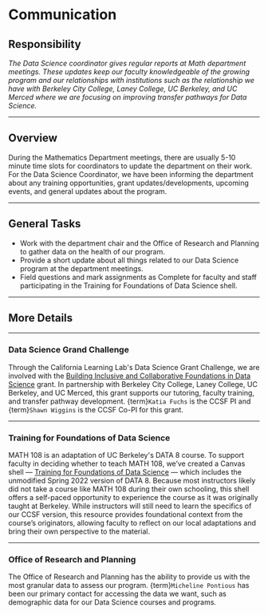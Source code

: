 # Communication

## Responsibility
_The Data Science coordinator gives regular reports at Math department meetings. These updates keep our faculty knowledgeable of the growing program and our relationships with institutions such as the relationship we have with Berkeley City College, Laney College, UC Berkeley, and UC Merced where we are focusing on improving transfer pathways for Data Science._

---

## Overview
During the Mathematics Department meetings, there are usually 5-10 minute time slots for coordinators to update the department on their work. For the Data Science Coordinator, we have been informing the department about any training opportunities, grant updates/developments, upcoming events, and general updates about the program. 

---

## General Tasks
- Work with the department chair and the Office of Research and Planning to gather data on the health of our program.
- Provide a short update about all things related to our Data Science program at the department meetings.
- Field questions and mark assignments as Complete for faculty and staff participating in the Training for Foundations of Data Science shell.

---

## More Details

---

### Data Science Grand Challenge
Through the California Learning Lab's Data Science Grant Challenge, we are involved with the [Building Inclusive and Collaborative Foundations in Data Science](https://calearninglab.org/project/building-inclusive-and-collaborative-foundations-in-data-science/) grant. In partnership with Berkeley City College, Laney College, UC Berkeley, and UC Merced, this grant supports our tutoring, faculty training, and transfer pathway development. {term}`Katia Fuchs` is the CCSF PI and {term}`Shawn Wiggins` is the CCSF Co-PI for this grant.

--- 

### Training for Foundations of Data Science
MATH 108 is an adaptation of UC Berkeley's DATA 8 course. To support faculty in deciding whether to teach MATH 108, we’ve created a Canvas shell — [Training for Foundations of Data Science](https://ccsf.instructure.com/courses/61235) — which includes the unmodified Spring 2022 version of DATA 8. Because most instructors likely did not take a course like MATH 108 during their own schooling, this shell offers a self-paced opportunity to experience the course as it was originally taught at Berkeley. While instructors will still need to learn the specifics of our CCSF version, this resource provides foundational context from the course’s originators, allowing faculty to reflect on our local adaptations and bring their own perspective to the material.

---

### Office of Research and Planning
The Office of Research and Planning has the ability to provide us with the most granular data to assess our program. {term}`Micheline Pontious` has been our primary contact for accessing the data we want, such as demographic data for our Data Science courses and programs.